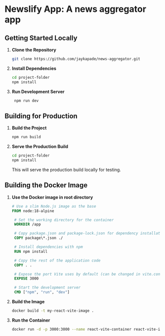 # Newslify App: A news aggregator app

## Getting Started Locally

1. **Clone the Repository**

   ```bash
   git clone https://github.com/jaykapade/news-aggregator.git
   ```

2. **Install Dependencies**

   ```bash
   cd project-folder
   npm install
   ```

3. **Run Development Server**

   ```bash
    npm run dev
   ```

## Building for Production

1. **Build the Project**

   ```bash
   npm run build
   ```

2. **Serve the Production Build**

   ```bash
   cd project-folder
   npm install
   ```

   This will serve the production build locally for testing.

## Building the Docker Image

1. **Use the Docker image in root directory**

   ```Dockerfile
   # Use a slim Node.js image as the base
   FROM node:18-alpine

    # Set the working directory for the container
    WORKDIR /app

    # Copy package.json and package-lock.json for dependency installation
    COPY package\*.json ./

    # Install dependencies with npm
    RUN npm install

    # Copy the rest of the application code
    COPY . .

    # Expose the port Vite uses by default (can be changed in vite.config.js)
    EXPOSE 3000

    # Start the development server
    CMD ["npm", "run", "dev"]
   ```

2. **Build the Image**

   ```bash
   docker build -t my-react-vite-image .
   ```

3. **Run the Container**

   ```bash
   docker run -d -p 3000:3000 --name react-vite-container react-vite-image
   ```
